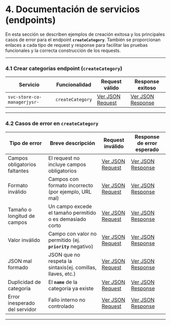 # 4. Documentación de servicios (endpoints)

En esta sección se describen ejemplos de creación exitosa y los principales casos de error para el endpoint **`createCategory`**. También se proporcionan enlaces a cada tipo de request y response para facilitar las pruebas funcionales y la correcta construcción de los requests.

---

### 4.1 Crear categorías endpoint (`createCategory`)

| **Servicio**                | **Funcionalidad** | **Request válido**                                               | **Response exitoso**                                             |
| --------------------------- | ----------------- | ---------------------------------------------------------------- | ---------------------------------------------------------------- |
| `svc-store-co-managerjysr-` | `createCategory`  | [Ver JSON Request](create-category.md#request---createcategory)   | [Ver JSON Response](create-category.md#response---createcategory) |

---

### 4.2 Casos de error en `createCategory`

| **Tipo de error**             | **Breve descripción**                                       | **Request inválido**                                                                   | **Response de error esperado**                                                           |
| ----------------------------- | ----------------------------------------------------------- | -------------------------------------------------------------------------------------- | ---------------------------------------------------------------------------------------- |
| Campos obligatorios faltantes | El request no incluye campos obligatorios                   | [Ver JSON Request](create-category-erro.md#request---campos---obligatorios---faltantes) | [Ver JSON Response](create-category-erro.md#response---campos---obligatorios---faltantes) |
| Formato inválido              | Campos con formato incorrecto (por ejemplo, URL mal)        | [Ver JSON Request](create-category-erro.md#request---formato---inválido)                | [Ver JSON Response](create-category-erro.md#response---formato---inválido)                |
| Tamaño o longitud de campos   | Un campo excede el tamaño permitido o es demasiado corto    | [Ver JSON Request](create-category-erro.md#request---longitud---inválida)               | [Ver JSON Response](create-category-erro.md#response---longitud---inválida)               |
| Valor inválido                | Campo con valor no permitido (ej. **`priority`** negativo)  | [Ver JSON Request](create-category-erro.md#request---valor---inválido)                  | [Ver JSON Response](create-category-erro.md#response---valor---inválido)                  |
| JSON mal formado              | JSON que no respeta la sintaxis(ej. comillas, llaves, etc.) | [Ver JSON Request](create-category-erro.md#request---JSON---inválido)                   | [Ver JSON Response](create-category-erro.md#response---JSON---inválido)                   |
| Duplicidad de categoría       | El **`name`** de la categoría ya existe                     | [Ver JSON Request](create-category-erro.md#request---nombre---duplicado)                | [Ver JSON Response](create-category-erro.md#response---nombre---duplicado)                |
| Error inesperado del servidor | Fallo interno no controlado                                 | [Ver JSON Request](create-category-erro.md#request---error---interno)                   | [Ver JSON Response](create-category-erro.md#response---error---interno)                   |

---
